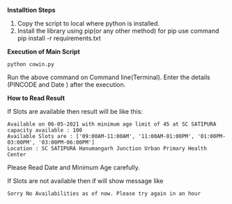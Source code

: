 **Installtion Steps**
1. Copy the script to local where python is installed.
2. Install the library using pip(or any other method) for pip use command pip install -r requirements.txt

**Execution of Main Script**

    python cowin.py

Run the above command on Command line(Terminal). Enter the details (PINCODE and Date ) after the execution.

**How to Read Result**

If Slots are available then result will be like this:
```
Available on 06-05-2021 with minimum age limit of 45 at SC SATIPURA capacity available : 100
Available Slots are : ['09:00AM-11:00AM', '11:00AM-01:00PM', '01:00PM-03:00PM', '03:00PM-06:00PM']
Location : SC SATIPURA Hanumangarh Junction Urban Primary Health Center
```
Please Read Date and Minimum Age carefully.

If Slots are not available then if will show message like
```
Sorry No Availabilities as of now. Please try again in an hour
```
